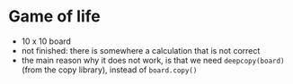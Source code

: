 # Game of life

- 10 x 10 board
- not finished: there is somewhere a calculation that is not correct
- the main reason why it does not work, is that we need `deepcopy(board)` (from the copy library), instead of `board.copy()`
